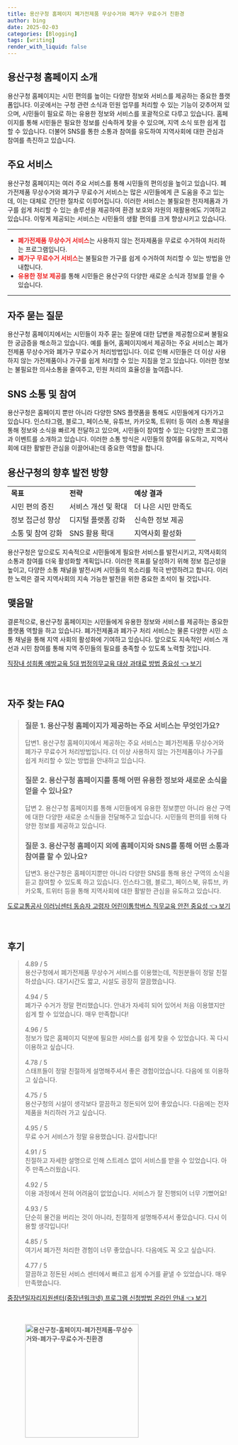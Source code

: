 ```yaml
---
title: 용산구청 홈페이지 폐가전제품 무상수거와 폐가구 무료수거 친환경
author: bing
date: 2025-02-03
categories: [Blogging]
tags: [writing]
render_with_liquid: false
---
```



<h2 id='용산구청 홈페이지 소개'>용산구청 홈페이지 소개</h2>

<p>용산구청 홈페이지는 시민 편의를 높이는 다양한 정보와 서비스를 제공하는 중요한 플랫폼입니다. 이곳에서는 구청 관련 소식과 민원 업무를 처리할 수 있는 기능이 갖추어져 있으며, 시민들이 필요로 하는 유용한 정보와 서비스를 포괄적으로 다루고 있습니다. 홈페이지를 통해 시민들은 필요한 정보를 신속하게 찾을 수 있으며, 지역 소식 또한 쉽게 접할 수 있습니다. 더불어 SNS를 통한 소통과 참여를 유도하여 지역사회에 대한 관심과 참여를 촉진하고 있습니다.</p>

<h2 id='주요 서비스'>주요 서비스</h2>

<p>용산구청 홈페이지는 여러 주요 서비스를 통해 시민들의 편의성을 높이고 있습니다. 폐가전제품 무상수거와 폐가구 무료수거 서비스는 많은 시민들에게 큰 도움을 주고 있는데, 이는 대체로 간단한 절차로 이루어집니다. 이러한 서비스는 불필요한 전자제품과 가구를 쉽게 처리할 수 있는 솔루션을 제공하여 환경 보호와 자원의 재활용에도 기여하고 있습니다. 이렇게 제공되는 서비스는 시민들의 생활 편의를 크게 향상시키고 있습니다.</p>

<hr />

<ul>
    <li><b><span style="color: #ee2323;">폐가전제품 무상수거 서비스</span></b>는 사용하지 않는 전자제품을 무료로 수거하여 처리하는 프로그램입니다.</li>
    <li><b><span style="color: #ee2323;">폐가구 무료수거 서비스</span></b>는 불필요한 가구를 쉽게 수거하여 처리할 수 있는 방법을 안내합니다.</li>
    <li><b><span style="color: #ee2323;">유용한 정보 제공</span></b>를 통해 시민들은 용산구의 다양한 새로운 소식과 정보를 얻을 수 있습니다.</li>
</ul>

<hr />

<h2 id='자주 묻는 질문'>자주 묻는 질문</h2>

<p>용산구청 홈페이지에서는 시민들이 자주 묻는 질문에 대한 답변을 제공함으로써 불필요한 궁금증을 해소하고 있습니다. 예를 들어, 홈페이지에서 제공하는 주요 서비스는 폐가전제품 무상수거와 폐가구 무료수거 처리방법입니다. 이로 인해 시민들은 더 이상 사용하지 않는 가전제품이나 가구를 쉽게 처리할 수 있는 지침을 얻고 있습니다. 이러한 정보는 불필요한 의사소통을 줄여주고, 민원 처리의 효율성을 높여줍니다.</p>

<h2 id='SNS 소통 및 참여'>SNS 소통 및 참여</h2>

<p>용산구청은 홈페이지 뿐만 아니라 다양한 SNS 플랫폼을 통해도 시민들에게 다가가고 있습니다. 인스타그램, 블로그, 페이스북, 유튜브, 카카오톡, 트위터 등 여러 소통 채널을 통해 정보와 소식을 빠르게 전달하고 있으며, 시민들이 참여할 수 있는 다양한 프로그램과 이벤트를 소개하고 있습니다. 이러한 소통 방식은 시민들의 참여를 유도하고, 지역사회에 대한 활발한 관심을 이끌어내는데 중요한 역할을 합니다.</p>

<h2 id='용산구청의 향후 발전 방향'>용산구청의 향후 발전 방향</h2>

<table>
    <tr>
        <td><b>목표</b></td>
        <td><b>전략</b></td>
        <td><b>예상 결과</b></td>
    </tr>
    <tr>
        <td>시민 편의 증진</td>
        <td>서비스 개선 및 확대</td>
        <td>더 나은 시민 만족도</td>
    </tr>
    <tr>
        <td>정보 접근성 향상</td>
        <td>디지털 플랫폼 강화</td>
        <td>신속한 정보 제공</td>
    </tr>
    <tr>
        <td>소통 및 참여 강화</td>
        <td>SNS 활용 확대</td>
        <td>지역사회 활성화</td>
    </tr>
</table>

<p>용산구청은 앞으로도 지속적으로 시민들에게 필요한 서비스를 발전시키고, 지역사회의 소통과 참여를 더욱 활성화할 계획입니다. 이러한 목표를 달성하기 위해 정보 접근성을 높이고, 다양한 소통 채널을 발전시켜 시민들의 목소리를 적극 반영하려고 합니다. 이러한 노력은 결국 지역사회의 지속 가능한 발전을 위한 중요한 초석이 될 것입니다.</p>

<h2 id='맺음말'>맺음말</h2>

<p>결론적으로, 용산구청 홈페이지는 시민들에게 유용한 정보와 서비스를 제공하는 중요한 플랫폼 역할을 하고 있습니다. 폐가전제품과 폐가구 처리 서비스는 물론 다양한 시민 소통 채널을 통해 지역 사회의 활성화에 기여하고 있습니다. 앞으로도 지속적인 서비스 개선과 시민 참여를 통해 지역 주민들의 필요를 충족할 수 있도록 노력할 것입니다.</p>


<p><a class="click-button" title="직장내 성희롱 예방교육 5대 법정의무교육 대상 과태료 방법 중요성" href="https://greenforu.github.io/posts/%EC%A7%81%EC%9E%A5%EB%82%B4-%EC%84%B1%ED%9D%AC%EB%A1%B1-%EC%98%88%EB%B0%A9%EA%B5%90%EC%9C%A1-5%EB%8C%80-%EB%B2%95%EC%A0%95%EC%9D%98%EB%AC%B4%EA%B5%90%EC%9C%A1-%EB%8C%80%EC%83%81-%EA%B3%BC%ED%83%9C%EB%A3%8C-%EB%B0%A9%EB%B2%95-%EC%A4%91%EC%9A%94%EC%84%B1/" rel="dofollow">직장내 성희롱 예방교육 5대 법정의무교육 대상 과태료 방법 중요성 👈 보기</a></p><br>
<h2 id='자주_찾는_FAQ'>자주 찾는 FAQ</h2>
<div itemscope="" itemtype="https://schema.org/FAQPage"> 
<blockquote> 
<div itemscope="" itemprop="mainEntity" itemtype="https://schema.org/Question"> 
<h3 itemprop="name">질문 1. 용산구청 홈페이지가 제공하는 주요 서비스는 무엇인가요?</h3> 
<div itemscope="" itemprop="acceptedAnswer" itemtype="https://schema.org/Answer"> 
<span itemprop="text"> 
<p>답변1. 용산구청 홈페이지에서 제공하는 주요 서비스는 폐가전제품 무상수거와 폐가구 무료수거 처리방법입니다. 더 이상 사용하지 않는 가전제품이나 가구를 쉽게 처리할 수 있는 방법을 안내하고 있습니다.</p> 
</span> 
</div> 
</div> 

<div itemscope="" itemprop="mainEntity" itemtype="https://schema.org/Question"> 
<h3 itemprop="name">질문 2. 용산구청 홈페이지를 통해 어떤 유용한 정보와 새로운 소식을 얻을 수 있나요?</h3> 
<div itemscope="" itemprop="acceptedAnswer" itemtype="https://schema.org/Answer"> 
<span itemprop="text"> 
<p>답변 2. 용산구청 홈페이지를 통해 시민들에게 유용한 정보뿐만 아니라 용산 구역에 대한 다양한 새로운 소식들을 전달해주고 있습니다. 시민들의 편의를 위해 다양한 정보를 제공하고 있습니다.</p> 
</span> 
</div> 
</div> 

<div itemscope="" itemprop="mainEntity" itemtype="https://schema.org/Question"> 
<h3 itemprop="name">질문 3. 용산구청 홈페이지 외에 홈페이지와 SNS를 통해 어떤 소통과 참여를 할 수 있나요?</h3> 
<div itemscope="" itemprop="acceptedAnswer" itemtype="https://schema.org/Answer"> 
<span itemprop="text"> 
<p>답변3. 용산구청은 홈페이지뿐만 아니라 다양한 SNS를 통해 용산 구역의 소식을 듣고 참여할 수 있도록 하고 있습니다. 인스타그램, 블로그, 페이스북, 유튜브, 카카오톡, 트위터 등을 통해 지역사회에 대한 활발한 관심을 유도하고 있습니다.</p> 
</span> 
</div> 
</div> 

</blockquote> 
</div>
<p><a class="click-button" title="도로교통공사 이러닝센터 동승자 고령자 어린이통학버스 직무교육 안전 중요성" href="https://greenforu.github.io/posts/%EB%8F%84%EB%A1%9C%EA%B5%90%ED%86%B5%EA%B3%B5%EC%82%AC-%EC%9D%B4%EB%9F%AC%EB%8B%9D%EC%84%BC%ED%84%B0-%EB%8F%99%EC%8A%B9%EC%9E%90-%EA%B3%A0%EB%A0%B9%EC%9E%90-%EC%96%B4%EB%A6%B0%EC%9D%B4%ED%86%B5%ED%95%99%EB%B2%84%EC%8A%A4-%EC%A7%81%EB%AC%B4%EA%B5%90%EC%9C%A1-%EC%95%88%EC%A0%84-%EC%A4%91%EC%9A%94%EC%84%B1/" rel="dofollow">도로교통공사 이러닝센터 동승자 고령자 어린이통학버스 직무교육 안전 중요성 👈 보기</a></p><br>
<h2 id='후기'>후기</h2>
<div itemscope itemtype="https://schema.org/Product">
  <blockquote>
  <div itemprop="review" itemscope itemtype="https://schema.org/Review">
      <div itemprop="reviewRating" itemscope itemtype="https://schema.org/Rating"> <span itemprop="ratingValue">4.89</span> / <span itemprop="bestRating">5</span> </div>
      <span itemprop="reviewBody">용산구청에서 폐가전제품 무상수거 서비스를 이용했는데, 직원분들이 정말 친절하셨습니다. 대기시간도 짧고, 시설도 굉장히 깔끔했습니다.</span>
  </div>
  <br>
  <div itemprop="review" itemscope itemtype="https://schema.org/Review">
      <div itemprop="reviewRating" itemscope itemtype="https://schema.org/Rating"> <span itemprop="ratingValue">4.94</span> / <span itemprop="bestRating">5</span> </div>
      <span itemprop="reviewBody">폐가구 수거가 정말 편리했습니다. 안내가 자세히 되어 있어서 처음 이용했지만 쉽게 할 수 있었습니다. 매우 만족합니다!</span>
  </div>
  <br>
  <div itemprop="review" itemscope itemtype="https://schema.org/Review">
      <div itemprop="reviewRating" itemscope itemtype="https://schema.org/Rating"> <span itemprop="ratingValue">4.96</span> / <span itemprop="bestRating">5</span> </div>
      <span itemprop="reviewBody">정보가 많은 홈페이지 덕분에 필요한 서비스를 쉽게 찾을 수 있었습니다. 꼭 다시 이용하고 싶습니다.</span>
  </div>
  <br>
  <div itemprop="review" itemscope itemtype="https://schema.org/Review">
      <div itemprop="reviewRating" itemscope itemtype="https://schema.org/Rating"> <span itemprop="ratingValue">4.78</span> / <span itemprop="bestRating">5</span> </div>
      <span itemprop="reviewBody">스태프들이 정말 친절하게 설명해주셔서 좋은 경험이었습니다. 다음에 또 이용하고 싶습니다.</span>
  </div>
  <br>
  <div itemprop="review" itemscope itemtype="https://schema.org/Review">
      <div itemprop="reviewRating" itemscope itemtype="https://schema.org/Rating"> <span itemprop="ratingValue">4.75</span> / <span itemprop="bestRating">5</span> </div>
      <span itemprop="reviewBody">용산구청의 시설이 생각보다 깔끔하고 정돈되어 있어 좋았습니다. 다음에는 전자제품을 처리하러 가고 싶습니다.</span>
  </div>
  <br>
  <div itemprop="review" itemscope itemtype="https://schema.org/Review">
      <div itemprop="reviewRating" itemscope itemtype="https://schema.org/Rating"> <span itemprop="ratingValue">4.95</span> / <span itemprop="bestRating">5</span> </div>
      <span itemprop="reviewBody">무료 수거 서비스가 정말 유용했습니다. 감사합니다!</span>
  </div>
  <br>
  <div itemprop="review" itemscope itemtype="https://schema.org/Review">
      <div itemprop="reviewRating" itemscope itemtype="https://schema.org/Rating"> <span itemprop="ratingValue">4.91</span> / <span itemprop="bestRating">5</span> </div>
      <span itemprop="reviewBody">친절하고 자세한 설명으로 인해 스트레스 없이 서비스를 받을 수 있었습니다. 아주 만족스러웠습니다.</span>
  </div>
  <br>
  <div itemprop="review" itemscope itemtype="https://schema.org/Review">
      <div itemprop="reviewRating" itemscope itemtype="https://schema.org/Rating"> <span itemprop="ratingValue">4.92</span> / <span itemprop="bestRating">5</span> </div>
      <span itemprop="reviewBody">이용 과정에서 전혀 어려움이 없었습니다. 서비스가 잘 진행되어 너무 기뻤어요!</span>
  </div>
  <br>
  <div itemprop="review" itemscope itemtype="https://schema.org/Review">
      <div itemprop="reviewRating" itemscope itemtype="https://schema.org/Rating"> <span itemprop="ratingValue">4.93</span> / <span itemprop="bestRating">5</span> </div>
      <span itemprop="reviewBody">단순히 물건을 버리는 것이 아니라, 친절하게 설명해주셔서 좋았습니다. 다시 이용할 생각입니다!</span>
  </div>
  <br>
  <div itemprop="review" itemscope itemtype="https://schema.org/Review">
      <div itemprop="reviewRating" itemscope itemtype="https://schema.org/Rating"> <span itemprop="ratingValue">4.85</span> / <span itemprop="bestRating">5</span> </div>
      <span itemprop="reviewBody">여기서 폐가전 처리한 경험이 너무 좋았습니다. 다음에도 꼭 오고 싶습니다.</span>
  </div>
  <br>
  <div itemprop="review" itemscope itemtype="https://schema.org/Review">
      <div itemprop="reviewRating" itemscope itemtype="https://schema.org/Rating"> <span itemprop="ratingValue">4.77</span> / <span itemprop="bestRating">5</span> </div>
      <span itemprop="reviewBody">깔끔하고 정돈된 서비스 센터에서 빠르고 쉽게 수거를 끝낼 수 있었습니다. 매우 만족했습니다.</span>
  </div>
  </blockquote>
</div>
<p><a class="click-button" title="중장년일자리지원센터(중장년워크넷) 프로그램 신청방법 온라인 안내" href="https://greenforu.github.io/posts/%EC%A4%91%EC%9E%A5%EB%85%84%EC%9D%BC%EC%9E%90%EB%A6%AC%EC%A7%80%EC%9B%90%EC%84%BC%ED%84%B0(%EC%A4%91%EC%9E%A5%EB%85%84%EC%9B%8C%ED%81%AC%EB%84%B7)-%ED%94%84%EB%A1%9C%EA%B7%B8%EB%9E%A8-%EC%8B%A0%EC%B2%AD%EB%B0%A9%EB%B2%95-%EC%98%A8%EB%9D%BC%EC%9D%B8-%EC%95%88%EB%82%B4/" rel="dofollow">중장년일자리지원센터(중장년워크넷) 프로그램 신청방법 온라인 안내 👈 보기</a></p><br>
<figure class="image"><img src="https://greenforu.github.io/assets/img/thumbnail/용산구청-홈페이지-폐가전제품-무상수거와-폐가구-무료수거-친환경.webp" alt="용산구청-홈페이지-폐가전제품-무상수거와-폐가구-무료수거-친환경" width="256" height="256"></figure>